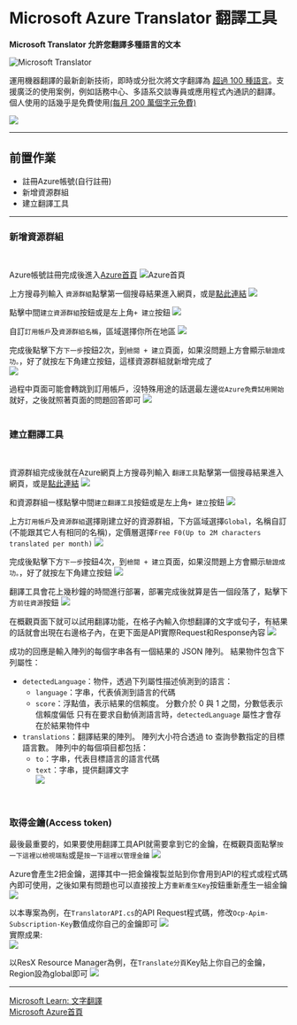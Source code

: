 # Microsoft Azure Translator 翻譯工具

**Microsoft Translator 允許您翻譯多種語言的文本**


![Microsoft Translator](https://connectoricons-prod.azureedge.net/releases/v1.0.1481/1.0.1481.2460/translatorv2/icon.png "Microsoft Translator")


運用機器翻譯的最新創新技術，即時或分批次將文字翻譯為 [超過 100 種語言](https://go.microsoft.com/fwlink/?linkid=2216841)。支援廣泛的使用案例，例如話務中心、多語系交談專員或應用程式內通訊的翻譯。
個人使用的話幾乎是免費使用[(每月 200 萬個字元免費)](https://azure.microsoft.com/zh-tw/pricing/details/cognitive-services/translator/)

![](https://cdn-dynmedia-1.microsoft.com/is/image/microsoftcorp/cognitive-services_translator_diagram?resMode=sharp2&op_usm=1.5,0.65,15,0&wid=1920&hei=600&qlt=100&fit=constrain)

----

## 前置作業

- 註冊Azure帳號(自行註冊)
- 新增資源群組
- 建立翻譯工具

----

### 新增資源群組
<br />

Azure帳號註冊完成後進入[Azure首頁](https://portal.azure.com/#home)
![Azure首頁](https://raw.githubusercontent.com/howwmingnew/MSTranslator/master/ReadMe/Images/01.png "Azure首頁")
<br />

上方搜尋列輸入 `資源群組`點擊第一個搜尋結果進入網頁，或是[點此連結](https://portal.azure.com/#view/HubsExtension/BrowseResourceGroups)
![](https://raw.githubusercontent.com/howwmingnew/MSTranslator/master/ReadMe/Images/02.png)
<br />

點擊中間`建立資源群組`按鈕或是左上角`+ 建立`按鈕
![](https://raw.githubusercontent.com/howwmingnew/MSTranslator/master/ReadMe/Images/03.png)
<br />

自訂`訂用帳戶`及`資源群組名稱`，區域選擇你所在地區
![](https://raw.githubusercontent.com/howwmingnew/MSTranslator/master/ReadMe/Images/04.png)
<br />

完成後點擊下方`下一步`按鈕2次，到`檢閱 + 建立`頁面，如果沒問題上方會顯示`驗證成功。`，好了就按左下角建立按鈕，這樣資源群組就新增完成了<br />
![](https://raw.githubusercontent.com/howwmingnew/MSTranslator/master/ReadMe/Images/05.png)
<br />

過程中頁面可能會轉跳到訂用帳戶，沒特殊用途的話選最左邊`從Azure免費試用開始`就好，之後就照著頁面的問題回答即可
![](https://raw.githubusercontent.com/howwmingnew/MSTranslator/master/ReadMe/Images/06.png)
<br /> <br />

### 建立翻譯工具
<br />

資源群組完成後就在Azure網頁上方搜尋列輸入 `翻譯工具`點擊第一個搜尋結果進入網頁，或是[點此連結](https://portal.azure.com/#view/Microsoft_Azure_ProjectOxford/CognitiveServicesHub/~/TextTranslation)
![](https://raw.githubusercontent.com/howwmingnew/MSTranslator/master/ReadMe/Images/07.png)
<br />

和資源群組一樣點擊中間`建立翻譯工具`按鈕或是左上角`+ 建立`按鈕
![](https://raw.githubusercontent.com/howwmingnew/MSTranslator/master/ReadMe/Images/08.png)
<br />

上方`訂用帳戶`及`資源群組`選擇剛建立好的資源群組，下方區域選擇`Global`，名稱自訂(不能跟其它人有相同的名稱)，定價層選擇`Free F0(Up to 2M characters translated per month)`
![](https://raw.githubusercontent.com/howwmingnew/MSTranslator/master/ReadMe/Images/09.png)
<br />

完成後點擊下方`下一步`按鈕4次，到`檢閱 + 建立`頁面，如果沒問題上方會顯示`驗證成功。`，好了就按左下角建立按鈕
![](https://raw.githubusercontent.com/howwmingnew/MSTranslator/master/ReadMe/Images/10.png)
<br />

翻譯工具會花上幾秒鐘的時間進行部署，部署完成後就算是告一個段落了，點擊下方`前往資源`按鈕
![](https://raw.githubusercontent.com/howwmingnew/MSTranslator/master/ReadMe/Images/11.png)
<br />

在概觀頁面下就可以試用翻譯功能，在格子內輸入你想翻譯的文字或句子，有結果的話就會出現在右邊格子內，在更下面是API實際Request和Response內容
![](https://raw.githubusercontent.com/howwmingnew/MSTranslator/master/ReadMe/Images/12.png)
<br />

成功的回應是輸入陣列的每個字串各有一個結果的 JSON 陣列。 結果物件包含下列屬性：

+ `detectedLanguage`：物件，透過下列屬性描述偵測到的語言：
	+ `language`：字串，代表偵測到語言的代碼
	+ `score`：浮點值，表示結果的信賴度。 分數介於 0 與 1 之間，分數低表示信賴度偏低
	只有在要求自動偵測語言時，`detectedLanguage` 屬性才會存在於結果物件中
+ `translations`：翻譯結果的陣列。 陣列大小符合透過 to 查詢參數指定的目標語言數。 陣列中的每個項目都包括：
	+ `to`：字串，代表目標語言的語言代碼
	+ `text`：字串，提供翻譯文字<br />
![](https://raw.githubusercontent.com/howwmingnew/MSTranslator/master/ReadMe/Images/13.png)
<br />

### 取得金鑰(Access token)

最後最重要的，如果要使用翻譯工具API就需要拿到它的金鑰，在概觀頁面點擊`按一下這裡以檢視端點`或是`按一下這裡以管理金鑰`
![](https://raw.githubusercontent.com/howwmingnew/MSTranslator/master/ReadMe/Images/14.png)
<br />

Azure會產生2把金鑰，選擇其中一把金鑰複製並貼到你會用到API的程式或程式碼內即可使用，之後如果有問題也可以直接按上方`重新產生Key`按鈕重新產生一組金鑰
![](https://raw.githubusercontent.com/howwmingnew/MSTranslator/master/ReadMe/Images/15.png)
<br />

以本專案為例，在`TranslatorAPI.cs`的API Request程式碼，修改`Ocp-Apim-Subscription-Key`數值成你自己的金鑰即可
![](https://raw.githubusercontent.com/howwmingnew/MSTranslator/master/ReadMe/Images/16.png)
<br />
實際成果:<br />
![](https://raw.githubusercontent.com/howwmingnew/MSTranslator/master/ReadMe/Images/18.png)
<br />

以ResX Resource Manager為例，在`Translate分頁`Key貼上你自己的金鑰，Region設為global即可
![](https://raw.githubusercontent.com/howwmingnew/MSTranslator/master/ReadMe/Images/17.png)
<br />

----

[Microsoft Learn: 文字翻譯](https://learn.microsoft.com/zh-tw/azure/cognitive-services/translator/text-translation-overview)
<br />
[Microsoft Azure首頁](https://portal.azure.com/#home)
